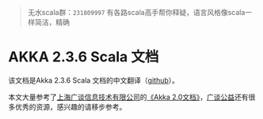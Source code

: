 > 无水scala群：`231809997`
> 有各路scala高手帮你释疑，语言风格像scala一样简洁，精确



# AKKA 2.3.6 Scala 文档

该文档是Akka 2.3.6 Scala 文档的中文翻译（[github](https://github.com/jasonqu/akka-doc-cn)）。

本文大量参考了[上海广谈信息技术有限公司](http://www.gtan.com/)的[《Akka 2.0文档》](http://www.gtan.com/welfare04.html)，[广谈公益](http://www.gtan.com/welfare.html)还有很多优秀的资源，感兴趣的请移步参考。
